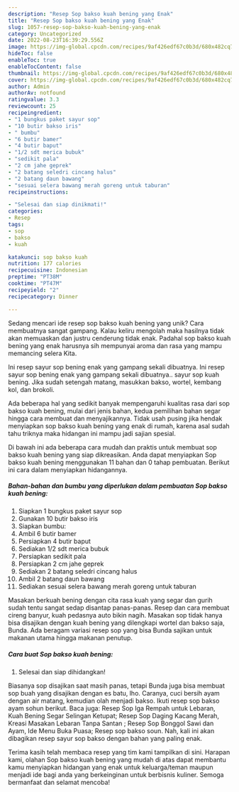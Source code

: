 ```yaml
---
description: "Resep Sop bakso kuah bening yang Enak"
title: "Resep Sop bakso kuah bening yang Enak"
slug: 1057-resep-sop-bakso-kuah-bening-yang-enak
category: Uncategorized
date: 2022-08-23T16:39:29.556Z
image: https://img-global.cpcdn.com/recipes/9af426edf67c0b3d/680x482cq70/sop-bakso-kuah-bening-foto-resep-utama.jpg
hideToc: false
enableToc: true
enableTocContent: false
thumbnail: https://img-global.cpcdn.com/recipes/9af426edf67c0b3d/680x482cq70/sop-bakso-kuah-bening-foto-resep-utama.jpg
cover: https://img-global.cpcdn.com/recipes/9af426edf67c0b3d/680x482cq70/sop-bakso-kuah-bening-foto-resep-utama.jpg
author: Admin
authorAv: notfound
ratingvalue: 3.3
reviewcount: 25
recipeingredient:
- "1 bungkus paket sayur sop"
- "10 butir bakso iris"
- " bumbu"
- "6 butir bamer"
- "4 butir baput"
- "1/2 sdt merica bubuk"
- "sedikit pala"
- "2 cm jahe geprek"
- "2 batang seledri cincang halus"
- "2 batang daun bawang"
- "sesuai selera bawang merah goreng untuk taburan"
recipeinstructions:

- "Selesai dan siap dinikmati!"
categories:
- Resep
tags:
- sop
- bakso
- kuah

katakunci: sop bakso kuah 
nutrition: 177 calories
recipecuisine: Indonesian
preptime: "PT38M"
cooktime: "PT47M"
recipeyield: "2"
recipecategory: Dinner

---
```





Sedang mencari ide resep sop bakso kuah bening yang unik? Cara membuatnya sangat gampang. Kalau keliru mengolah maka hasilnya tidak akan memuaskan dan justru cenderung tidak enak. Padahal sop bakso kuah bening yang enak harusnya sih mempunyai aroma dan rasa yang mampu memancing selera Kita.





Ini resep sayur sop bening enak yang gampang sekali dibuatnya. Ini resep sayur sop bening enak yang gampang sekali dibuatnya.. sayur sop kuah bening. Jika sudah setengah matang, masukkan bakso, wortel, kembang kol, dan brokoli.

Ada beberapa hal yang sedikit banyak mempengaruhi kualitas rasa dari sop bakso kuah bening, mulai dari jenis bahan, kedua pemilihan bahan segar hingga cara membuat dan menyajikannya. Tidak usah pusing jika hendak menyiapkan sop bakso kuah bening yang enak di rumah, karena asal sudah tahu triknya maka hidangan ini mampu jadi sajian spesial.






Di bawah ini ada beberapa cara mudah dan praktis untuk membuat sop bakso kuah bening yang siap dikreasikan. Anda dapat menyiapkan Sop bakso kuah bening menggunakan 11 bahan dan 0 tahap pembuatan. Berikut ini cara dalam menyiapkan hidangannya.

<!--inarticleads1-->

##### Bahan-bahan dan bumbu yang diperlukan dalam pembuatan Sop bakso kuah bening:

1. Siapkan 1 bungkus paket sayur sop
1. Gunakan 10 butir bakso iris
1. Siapkan  bumbu:
1. Ambil 6 butir bamer
1. Persiapkan 4 butir baput
1. Sediakan 1/2 sdt merica bubuk
1. Persiapkan sedikit pala
1. Persiapkan 2 cm jahe geprek
1. Sediakan 2 batang seledri cincang halus
1. Ambil 2 batang daun bawang
1. Sediakan sesuai selera bawang merah goreng untuk taburan


Masakan berkuah bening dengan cita rasa kuah yang segar dan gurih sudah tentu sangat sedap disantap panas-panas. Resep dan cara membuat cireng banyur, kuah pedasnya auto bikin nagih. Masakan sop tidak hanya bisa disajikan dengan kuah bening yang dilengkapi wortel dan bakso saja, Bunda. Ada beragam variasi resep sop yang bisa Bunda sajikan untuk makanan utama hingga makanan penutup. 

<!--inarticleads2-->

##### Cara buat Sop bakso kuah bening:


1. Selesai dan siap dihidangkan!

Biasanya sop disajikan saat masih panas, tetapi Bunda juga bisa membuat sop buah yang disajikan dengan es batu, lho. Caranya, cuci bersih ayam dengan air matang, kemudian olah menjadi bakso. Ikuti resep sop bakso ayam sohun berikut. Baca juga: Resep Sop Iga Rempah untuk Lebaran, Kuah Bening Segar Selingan Ketupat; Resep Sop Daging Kacang Merah, Kreasi Masakan Lebaran Tanpa Santan ; Resep Sop Bonggol Sawi dan Ayam, Ide Menu Buka Puasa; Resep sop bakso soun. Nah, kali ini akan dibagikan resep sayur sop bakso dengan bahan yang paling enak. 

Terima kasih telah membaca resep yang tim kami tampilkan di sini. Harapan kami, olahan Sop bakso kuah bening yang mudah di atas dapat membantu kamu menyiapkan hidangan yang enak untuk keluarga/teman maupun menjadi ide bagi anda yang berkeinginan untuk berbisnis kuliner. Semoga bermanfaat dan selamat mencoba!
